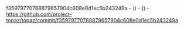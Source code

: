 f35979770788879657904c608e0d1ec5b243249a -  () -  () - https://github.com/project-topaz/topaz/commit/f35979770788879657904c608e0d1ec5b243249a
